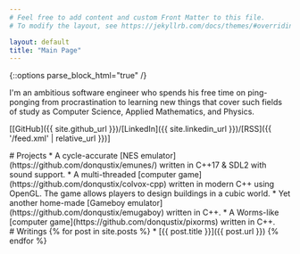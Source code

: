 ```yaml
---
# Feel free to add content and custom Front Matter to this file.
# To modify the layout, see https://jekyllrb.com/docs/themes/#overriding-theme-defaults

layout: default
title: "Main Page"
---
```

{::options parse_block_html="true" /}

<section>
I'm an ambitious software engineer who spends his free time on ping-ponging from procrastination to learning new things that cover such fields of study as Computer Science, Applied Mathematics, and Physics.

[[GitHub]({{ site.github_url }})/[LinkedIn]({{ site.linkedin_url }})/[RSS]({{ '/feed.xml' | relative_url }})]

</section>

<section>
# Projects
* A cycle-accurate [NES emulator](https://github.com/donqustix/emunes/) written in C++17 & SDL2 with sound support.
* A multi-threaded [computer game](https://github.com/donqustix/colvox-cpp) written in modern C++ using OpenGL. The game allows players to design buildings in a cubic world.
* Yet another home-made [Gameboy emulator](https://github.com/donqustix/emugaboy) written in C++.
* A Worms-like [computer game](https://github.com/donqustix/pixorms) written in C++.
</section>

<section>
# Writings
{% for post in site.posts %}
* [{{ post.title }}]({{ post.url }})
{% endfor %}
</section>
